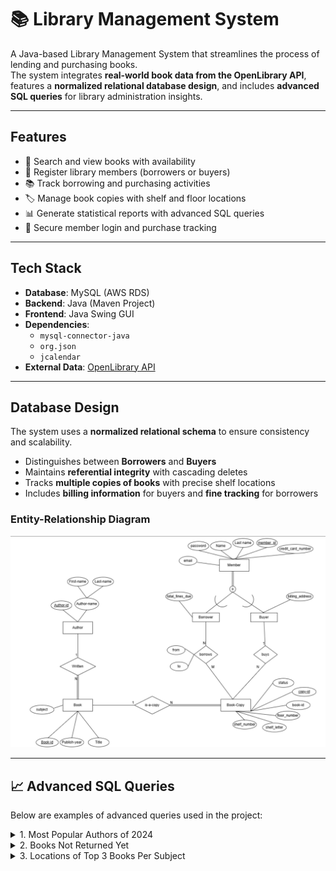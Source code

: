 # 📚 Library Management System

A Java-based Library Management System that streamlines the process of lending and purchasing books.  
The system integrates **real-world book data from the OpenLibrary API**, features a **normalized relational database design**, and includes **advanced SQL queries** for library administration insights.

---

## Features

- 📖 Search and view books with availability
- 👤 Register library members (borrowers or buyers)
- 📚 Track borrowing and purchasing activities
- 🏷️ Manage book copies with shelf and floor locations
- 📊 Generate statistical reports with advanced SQL queries
- 🔑 Secure member login and purchase tracking

---

## Tech Stack

- **Database**: MySQL (AWS RDS)  
- **Backend**: Java (Maven Project)  
- **Frontend**: Java Swing GUI  
- **Dependencies**:  
  - `mysql-connector-java`  
  - `org.json`  
  - `jcalendar`  
- **External Data**: [OpenLibrary API](https://openlibrary.org/developers/api)

---

## Database Design

The system uses a **normalized relational schema** to ensure consistency and scalability.

- Distinguishes between **Borrowers** and **Buyers**
- Maintains **referential integrity** with cascading deletes
- Tracks **multiple copies of books** with precise shelf locations
- Includes **billing information** for buyers and **fine tracking** for borrowers

### Entity-Relationship Diagram
![ER Diagram](./assets/er_diagram.png)


---

## 📈 Advanced SQL Queries

Below are examples of advanced queries used in the project:
<details>
<summary>1. Most Popular Authors of 2024</summary>
```sql
SELECT  
    a.author_id, 
    CONCAT(a.first_name, ' ', a.last_name) AS author_name, 
    COUNT(*) AS borrow_count, 
    (SELECT COUNT(*)  
     FROM Book b  
     WHERE b.author_id = a.author_id) AS total_books 
FROM Author a 
JOIN Book b ON a.author_id = b.author_id 
JOIN Book_Copy bc ON b.book_id = bc.book_id 
JOIN Borrows br ON bc.copy_id = br.copy_id 
WHERE YEAR(br.borrow_date) = 2024 
GROUP BY a.author_id, author_name 
ORDER BY borrow_count DESC 
LIMIT 5;
```
</details>

<details> 
<summary>2. Books Not Returned Yet</summary>
```sql
SELECT  
    B.title AS book_title, 
    BC.copy_id AS copy_id, 
    M.name AS borrower_name, 
    M.lastname AS borrower_lastname, 
    Bo.borrow_date, 
    Bo.due_date, 
    CASE  
        WHEN Bo.due_date < CURDATE() THEN DATEDIFF(CURDATE(), Bo.due_date) 
        ELSE 0 
    END AS days_overdue 
FROM Borrows Bo 
JOIN Book_Copy BC ON Bo.copy_id = BC.copy_id 
JOIN Book B ON BC.book_id = B.book_id 
JOIN Members M ON Bo.member_id = M.member_id 
WHERE Bo.return_date IS NULL 
ORDER BY days_overdue DESC;
```
</details>

<details> 
<summary>3. Locations of Top 3 Books Per Subject</summary>
```sql
WITH BookPopularity AS ( 
    SELECT bc.book_id, COUNT(bw.copy_id) AS borrow_count
    FROM Borrows bw 
    JOIN Book_Copy bc ON bw.copy_id = bc.copy_id 
    GROUP BY bc.book_id 
), 
RankedBooks AS ( 
    SELECT b.subject, b.title, bp.book_id,
           ROW_NUMBER() OVER (PARTITION BY b.subject ORDER BY bp.borrow_count DESC) AS ranking
    FROM BookPopularity bp 
    JOIN Book b ON bp.book_id = b.book_id 
    WHERE b.subject IN ('textbooks', 'love', 'fiction') 
) 
SELECT tb.subject, tb.title, bc.copy_id,
       CONCAT('Floor ', bc.floor_number, ', Shelf ', bc.shelf_letter, bc.shelf_number) AS location,
       (SELECT COUNT(*) FROM Borrows WHERE copy_id = bc.copy_id) AS times_borrowed
FROM RankedBooks tb
JOIN Book_Copy bc ON tb.book_id = bc.book_id
WHERE ranking <= 3
ORDER BY tb.subject, tb.title;
```
</details>

